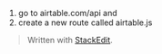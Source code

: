 

1. go to airtable.com/api and 
2. create a new route called airtable.js
> Written with [StackEdit](https://stackedit.io/).
<!--stackedit_data:
eyJoaXN0b3J5IjpbMTMxMDgxNTUwOSw3MzA5OTgxMTZdfQ==
-->